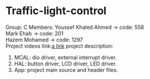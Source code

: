 # Traffic-light-control
Group: C
Members: Youssef Khaled Ahmed -> code: 558 <br />
         Mark Ehab            -> code: 201 <br />
         Hazem Mohamed        -> code: 1297 <br />
Project videos link:[a link](https://drive.google.com/drive/folders/1z5pV-ZOQ4_Oc_GvNU5xb3_KsFEYT7HRE?usp=sharing)
project description: 
1. MCAL: dio driver, external interrupt driver.
2. HAL: button driver, LCD driver, LED driver.
3. App: project main source and header files.

